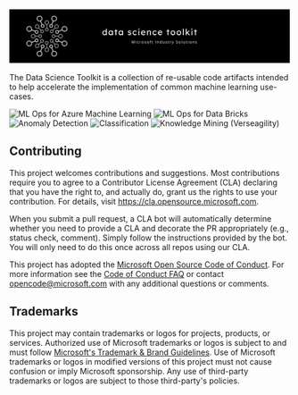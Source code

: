 ![banner](data-science-toolkit-banner.JPG)

The Data Science Toolkit is a collection of re-usable code artifacts intended to help accelerate the implementation of common machine learning use-cases.

![ML Ops for Azure Machine Learning](https://github.com/microsoft/dstoolkit-mlops-base)
![ML Ops for Data Bricks](https://github.com/microsoft/dstoolkit-ml-ops-for-databricks)
![Anomaly Detection](https://github.com/microsoft/dstoolkit-anomaly-detection-ijungle)
![Classification](https://github.com/microsoft/dstoolkit-classification-solution-accelerator)
![Knowledge Mining (Verseagility)](https://github.com/microsoft/verseagility)

## Contributing

This project welcomes contributions and suggestions.  Most contributions require you to agree to a
Contributor License Agreement (CLA) declaring that you have the right to, and actually do, grant us
the rights to use your contribution. For details, visit https://cla.opensource.microsoft.com.

When you submit a pull request, a CLA bot will automatically determine whether you need to provide
a CLA and decorate the PR appropriately (e.g., status check, comment). Simply follow the instructions
provided by the bot. You will only need to do this once across all repos using our CLA.

This project has adopted the [Microsoft Open Source Code of Conduct](https://opensource.microsoft.com/codeofconduct/).
For more information see the [Code of Conduct FAQ](https://opensource.microsoft.com/codeofconduct/faq/) or
contact [opencode@microsoft.com](mailto:opencode@microsoft.com) with any additional questions or comments.

## Trademarks

This project may contain trademarks or logos for projects, products, or services. Authorized use of Microsoft 
trademarks or logos is subject to and must follow 
[Microsoft's Trademark & Brand Guidelines](https://www.microsoft.com/en-us/legal/intellectualproperty/trademarks/usage/general).
Use of Microsoft trademarks or logos in modified versions of this project must not cause confusion or imply Microsoft sponsorship.
Any use of third-party trademarks or logos are subject to those third-party's policies.
